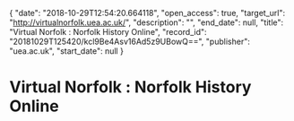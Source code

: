{
  "date": "2018-10-29T12:54:20.664118", 
  "open_access": true, 
  "target_url": "http://virtualnorfolk.uea.ac.uk/", 
  "description": "", 
  "end_date": null, 
  "title": "Virtual Norfolk : Norfolk History Online", 
  "record_id": "20181029T125420/kcl9Be4Asv16Ad5z9UBowQ==", 
  "publisher": "uea.ac.uk", 
  "start_date": null
}

# Virtual Norfolk : Norfolk History Online

